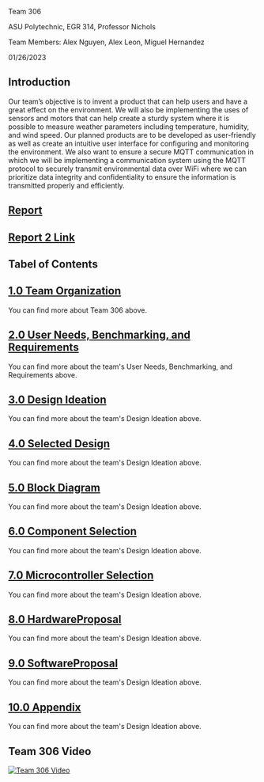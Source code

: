 Team 306

ASU Polytechnic, EGR 314, Professor Nichols <r>

Team Members: 
Alex Nguyen, Alex Leon, Miguel Hernandez

01/26/2023


**Introduction**
---
Our team’s objective is to invent a product that can help users and have a great effect on the environment. We will also be implementing the uses of sensors and motors that can help create a sturdy system where it is possible to measure weather parameters including temperature, humidity, and wind speed. Our planned products are to be developed as user-friendly as well as create an intuitive user interface for configuring and monitoring the environment. We also want to ensure a secure MQTT communication in which we will be implementing a communication system using the MQTT protocol to securely transmit environmental data over WiFi where we can prioritize data integrity and confidentiality to ensure the information is transmitted properly and efficiently.

## [Report](Report.md)
## [Report 2 Link](https://docs.google.com/document/d/14Syd6NkFoVn2Vt-qglIbZ7IDqggxVuPVLz2rXoNDOvE/edit?usp=sharing)  
**Tabel of Contents**
  ---
## [1.0 Team Organization](Team_Organization.md)
You can find more about Team 306 above. 
## [2.0 User Needs, Benchmarking, and Requirements](UserNeeds_Benchmarking_and_Requirements.md)
You can find more about the team's User Needs, Benchmarking, and Requirements above.
## [3.0 Design Ideation](Design_Ideation.md)
You can find more about the team's Design Ideation above.
## [4.0 Selected Design](Selected_Design.md)
You can find more about the team's Design Ideation above.
## [5.0 Block Diagram](Block_Diagram.md)
You can find more about the team's Design Ideation above.
## [6.0 Component Selection](Component_Selection.md)
You can find more about the team's Design Ideation above.
## [7.0 Microcontroller Selection](Microcontroller_Selection.md)
You can find more about the team's Design Ideation above.
## [8.0 HardwareProposal](Hardware_Proposal.md)
You can find more about the team's Design Ideation above.
## [9.0 SoftwareProposal](Software_Proposal.md)
You can find more about the team's Design Ideation above.
## [10.0 Appendix](Appendix.md)
You can find more about the team's Design Ideation above.


## Team 306 Video

[![Team 306 Video](http://img.youtube.com/vi/Inl4mMgCcvc/0.jpg)](https://www.youtube.com/watch?v=Inl4mMgCcvc "Team 306 Video")
